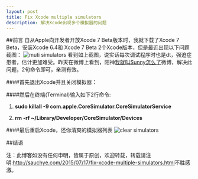 ```yaml
---
layout: post
title: Fix Xcode multiple simulators
description: 解决Xcode出现多个模拟器的问题
---
```

##前言
自从Apple向开发者开放Xcode 7 Beta版本时，我就下载了Xcode 7 Beta，安装Xcode 6.4和 Xcode 7 Beta 2个Xcode版本，但是最近出现以下问题截图：
![muti simulators](http://sauchye.com/images/xcode_tips/multi_simulators.png)
看到如上截图，说实话每次调试程序时也是dt，强迫症患者，估计更加难受。昨天在微博上看到，阳神<a href="http://weibo.com/p/1005051364395395/home?from=page_100505&mod=TAB#place">我就叫Sunny怎么了</a>微博，解决此问题，2句命令即可，亲测有效。

####首先退出Xcode并且关闭模拟器：

####然后在终端(Terminal)输入如下2行命令:

1. **sudo killall -9 com.apple.CoreSimulator.CoreSimulatorService**

2. **rm -rf ~/Library/Developer/CoreSimulator/Devices**

####最后重启Xcode，还你清爽的模拟器列表
![clear simulators](http://sauchye.com/images/xcode_tips/clear.png)




##结语

注：此博客如没有任何申明，皆属于原创，欢迎转载，转载请注明:<a href="http://sauchye.com/2015/07/17/fix-xcode-multiple-simulators.html/">http://sauchye.com/2015/07/17/fix-xcode-multiple-simulators.html</a>不胜感激。



